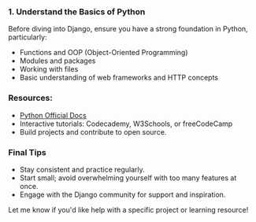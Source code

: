 
### 1. Understand the Basics of Python
Before diving into Django, ensure you have a strong foundation in Python, particularly:
- Functions and OOP (Object-Oriented Programming)
- Modules and packages
- Working with files
- Basic understanding of web frameworks and HTTP concepts

### Resources: 
- [Python Official Docs](https://docs.python.org/3/)
- Interactive tutorials: Codecademy, W3Schools, or freeCodeCamp
- Build projects and contribute to open source.

### Final Tips
- Stay consistent and practice regularly.
- Start small; avoid overwhelming yourself with too many features at once.
- Engage with the Django community for support and inspiration.

Let me know if you'd like help with a specific project or learning resource!
